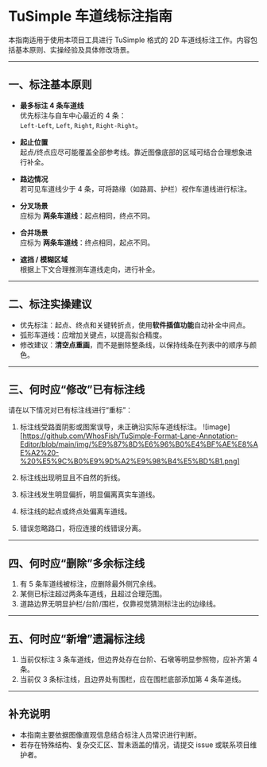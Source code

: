 # TuSimple 车道线标注指南

本指南适用于使用本项目工具进行 TuSimple 格式的 2D 车道线标注工作。内容包括基本原则、实操经验及具体修改场景。

---

## 一、标注基本原则

- **最多标注 4 条车道线**  
  优先标注与自车中心最近的 4 条：  
  `Left-Left`, `Left`, `Right`, `Right-Right`。

- **起止位置**  
  起点/终点应尽可能覆盖全部参考线。靠近图像底部的区域可结合合理想象进行补全。

- **路边情况**  
  若可见车道线少于 4 条，可将路缘（如路肩、护栏）视作车道线进行标注。

- **分叉场景**  
  应标为 **两条车道线**：起点相同，终点不同。

- **合并场景**  
  应标为 **两条车道线**：终点相同，起点不同。

- **遮挡 / 模糊区域**  
  根据上下文合理推测车道线走向，进行补全。

---

## 二、标注实操建议

- 优先标注：起点、终点和关键转折点，使用**软件插值功能**自动补全中间点。
- 弧形车道线：应增加关键点，以提高拟合精度。
- 修改建议：**清空点重画**，而不是删除整条线，以保持线条在列表中的顺序与颜色。

---

## 三、何时应“修改”已有标注线

请在以下情况对已有标注线进行“重标”：

1. 标注线受路面阴影或图案误导，未正确沿实际车道线标注。
   ![image][https://github.com/WhosFish/TuSimple-Format-Lane-Annotation-Editor/blob/main/img/%E9%87%8D%E6%96%B0%E4%BF%AE%E8%AE%A2%20-%20%E5%9C%B0%E9%9D%A2%E9%98%B4%E5%BD%B1.png]
2. 标注线出现明显且不自然的折线。

3. 标注线发生明显偏折，明显偏离真实车道线。

4. 标注线的起点或终点处偏离车道线。

5. 错误忽略路口，将应连接的线错误分离。

---

## 四、何时应“删除”多余标注线

1. 有 5 条车道线被标注，应删除最外侧冗余线。
2. 某侧已标注超过两条车道线，且超过合理范围。
3. 道路边界无明显护栏/台阶/围栏，仅靠视觉猜测标注出的边缘线。

---

## 五、何时应“新增”遗漏标注线

1. 当前仅标注 3 条车道线，但边界处存在台阶、石墩等明显参照物，应补齐第 4 条。
2. 当前仅 3 条标注线，且边界处有围栏，应在围栏底部添加第 4 条车道线。

---

## 补充说明

- 本指南主要依据图像直观信息结合标注人员常识进行判断。
- 若存在特殊结构、复杂交汇区、暂未涵盖的情况，请提交 issue 或联系项目维护者。

